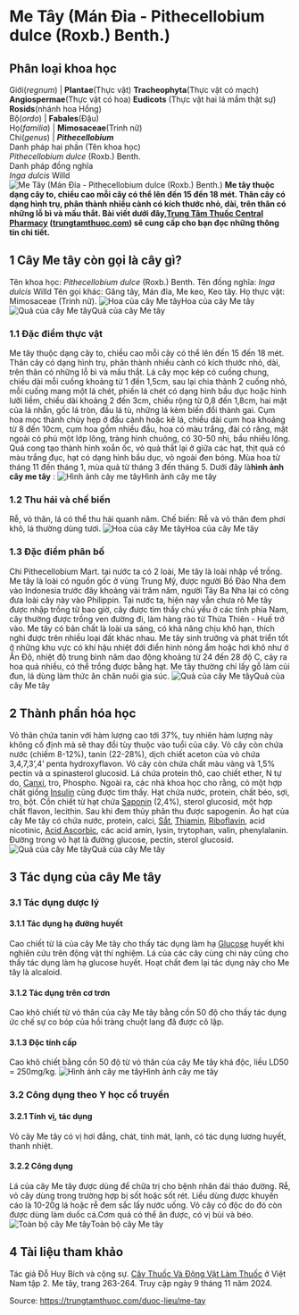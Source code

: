 # Me Tây (Mán Đỉa - Pithecellobium dulce (Roxb.) Benth.)

Phân loại khoa học  
---  
Giới(_regnum_) |  **Plantae**(Thực vật) **Tracheophyta**(Thực vật có mạch) **Angiospermae**(Thực vật có hoa) **Eudicots** (Thực vật hai lá mầm thật sự) **Rosids**(nhánh hoa Hồng)  
Bộ(_ordo_) | **Fabales**(Đậu)  
Họ(_familia_) | **Mimosaceae**(Trinh nữ)  
Chi(_genus_) | **_Pithecellobium_**  
Danh pháp hai phần (Tên khoa học)  
_Pithecellobium dulce_ (Roxb.) Benth.  
Danh pháp đồng nghĩa  
_Inga dulcis_ Willd  
![Me Tây \(Mán Đỉa - Pithecellobium dulce \(Roxb.\) Benth.\)](https://trungtamthuoc.com/images/others/me-tay-1278.jpg)
**Me tây thuộc dạng cây to, chiều cao mỗi cây có thể lên đến 15 đến 18 mét. Thân cây có dạng hình trụ, phân thành nhiều cành có kích thước nhỏ, dài, trên thân có những lỗ bì và mấu thắt. Bài viết dưới đây,[Trung Tâm Thuốc Central Pharmacy](https://trungtamthuoc.com/ "Trung Tâm Thuốc Central Pharmacy") ([trungtamthuoc.com](https://trungtamthuoc.com/ "trungtamthuoc.com")) sẽ cung cấp cho bạn đọc những thông tin chi tiết.**
##  1 Cây Me tây còn gọi là cây gì?
Tên khoa học: _Pithecellobium dulce_ (Roxb.) Benth.
Tên đồng nghĩa: _Inga dulcis_ Willd
Tên gọi khác: Găng tây, Mán đỉa, Me keo, Keo tây.
Họ thực vật: Mimosaceae (Trinh nữ).
![Hoa của cây Me tây](https://trungtamthuoc.com/images/item/me-tay-7.jpg)Hoa của cây Me tây![Quả của cây Me tây](https://trungtamthuoc.com/images/item/me-tay-0.jpg)Quả của cây Me tây
### 1.1 Đặc điểm thực vật
Me tây thuộc dạng cây to, chiều cao mỗi cây có thể lên đến 15 đến 18 mét. Thân cây có dạng hình trụ, phân thành nhiều cành có kích thước nhỏ, dài, trên thân có những lỗ bì và mấu thắt.
Lá cây mọc kép có cuống chung, chiều dài mỗi cuống khoảng từ 1 đến 1,5cm, sau lại chia thành 2 cuống nhỏ, mỗi cuống mang một lá chét, phiến lá chét có dạng hình bầu dục hoặc hình lưỡi liềm, chiều dài khoảng 2 đến 3cm, chiều rộng từ 0,8 đến 1,8cm, hai mặt của lá nhẵn, gốc lá tròn, đầu lá tù, những lá kèm biến đổi thành gai.
Cụm hoa mọc thành chùy hẹp ở đầu cành hoặc kẽ lá, chiều dài cụm hoa khoảng từ 8 đến 10cm, cụm hoa gồm nhiều đầu, hoa có màu trắng, đài có răng, mặt ngoài có phủ một lớp lông, tràng hình chuông, có 30-50 nhị, bầu nhiều lông.
Quả cong tạo thành hình xoắn ốc, vỏ quả thắt lại ở giữa các hạt, thịt quả có màu trắng đục, hạt có dạng hình bầu dục, vỏ ngoài đen bóng.
Mùa hoa từ tháng 11 đến tháng 1, mùa quả từ tháng 3 đến tháng 5.
Dưới đây là**hình ảnh cây me tây** :
![Hình ảnh cây me tây](https://trungtamthuoc.com/images/item/me-tay-1.jpg)Hình ảnh cây me tây
### 1.2 Thu hái và chế biến
Rễ, vỏ thân, lá có thể thu hái quanh năm.
Chế biến: Rễ và vỏ thân đem phơi khô, lá thường dùng tươi.
![Hoa của cây Me tây](https://trungtamthuoc.com/images/item/me-tay-6.jpg)Hoa của cây Me tây
### 1.3 Đặc điểm phân bố
Chi Pithecellobium Mart. tại nước ta có 2 loài, Me tây là loài nhập về trồng. Me tây là loài có nguồn gốc ở vùng Trung Mỹ, được người Bồ Đào Nha đem vào Indonesia trước đây khoảng vài trăm năm, người Tây Ba Nha lại có công đưa loài cây này vào Philippin.
Tại nước ta, hiện nay vẫn chưa rõ Me tây được nhập trồng từ bao giờ, cây được tìm thấy chủ yếu ở các tỉnh phía Nam, cây thường được trồng ven đường đi, làm hàng rào từ Thừa Thiên - Huế trở vào.
Me tây có bản chất là loài ưa sáng, có khả năng chịu khô hạn, thích nghi được trên nhiều loại đất khác nhau. Me tây sinh trưởng và phát triển tốt ở những khu vực có khí hậu nhiệt đới điển hình nóng ẩm hoặc hơi khô như ở Ấn Độ, nhiệt độ trung bình năm dao động khoảng từ 24 đến 28 độ C, cây ra hoa quả nhiều, có thể trồng được bằng hạt.
Me tây thường chỉ lấy gỗ làm củi đun, lá dùng làm thức ăn chăn nuôi gia súc.
![Quả của cây Me tây](https://trungtamthuoc.com/images/item/me-tay-2.jpg)Quả của cây Me tây
##  2 Thành phần hóa học
Vỏ thân chứa tanin với hàm lượng cao tới 37%, tuy nhiên hàm lượng này không cố định mà sẽ thay đổi tùy thuộc vào tuổi của cây.
Vỏ cây còn chứa nước (chiếm 8-12%), tanin (22-28%), dịch chiết aceton của vỏ chứa 3,4,7,3’,4’ penta hydroxyflavon.
Vỏ cây còn chứa chất màu vàng và 1,5% pectin và α spinasterol glucosid.
Lá chứa protein thô, cao chiết ether, N tự do, [Canxi](https://trungtamthuoc.com/hoat-chat/canxi "Canxi"), tro, Phospho. Ngoài ra, các nhà khoa học cho rằng, có một hợp chất giống [Insulin](https://trungtamthuoc.com/hoat-chat/insulin "Insulin") cũng được tìm thấy.
Hạt chứa nước, protein, chất béo, sợi, tro, bột.
Cồn chiết từ hạt chứa [Saponin](https://trungtamthuoc.com/hoat-chat/saponin "Saponin") (2,4%), sterol glucosid, một hợp chất flavon, lecithin. Sau khi đem thủy phân thu được sapogenin.
Áo hạt của cây Me tây có chứa nước, protein, calci, [Sắt](https://trungtamthuoc.com/hoat-chat/sat "Sắt"), [Thiamin](https://trungtamthuoc.com/hoat-chat/thiamin "Thiamin"), [Riboflavin](https://trungtamthuoc.com/hoat-chat/riboflavin "Riboflavin"), acid nicotinic, [Acid Ascorbic](https://trungtamthuoc.com/hoat-chat/acid-ascorbic "Acid Ascorbic"), các acid amin, lysin, trytophan, valin, phenylalanin.
Đường trong vỏ hạt là đường glucose, pectin, sterol glucosid.
![Quả của cây Me tây](https://trungtamthuoc.com/images/item/me-tay-3.jpg)Quả của cây Me tây
##  3 Tác dụng của cây Me tây
### 3.1 Tác dụng dược lý
#### 3.1.1 Tác dụng hạ đường huyết
Cao chiết từ lá của cây Me tây cho thấy tác dụng làm hạ [Glucose](https://trungtamthuoc.com/hoat-chat/glucose "Glucose") huyết khi nghiên cứu trên động vật thí nghiệm. Lá của các cây cùng chi này cũng cho thấy tác dụng làm hạ glucose huyết. Hoạt chất đem lại tác dụng này cho Me tây là alcaloid.
#### 3.1.2 Tác dụng trên cơ trơn
Cao khô chiết từ vỏ thân của cây Me tây bằng cồn 50 độ cho thấy tác dụng ức chế sự co bóp của hồi tràng chuột lang đã được cô lập.
#### 3.1.3 Độc tính cấp
Cao khô chiết bằng cồn 50 độ từ vỏ thân của cây Me tây khá độc, liều LD50 = 250mg/kg.
![Hình ảnh cây me tây](https://trungtamthuoc.com/images/item/me-tay-4.jpg)Hình ảnh cây me tây
### 3.2 Công dụng theo Y học cổ truyền
#### 3.2.1 Tính vị, tác dụng
Vỏ cây Me tây có vị hơi đắng, chát, tính mát, lạnh, có tác dụng lương huyết, thanh nhiệt.
#### 3.2.2 Công dụng
Lá của cây Me tây được dùng để chữa trị cho bệnh nhân đái tháo đường. Rễ, vỏ cây dùng trong trường hợp bị sốt hoặc sốt rét.
Liều dùng được khuyến cáo là 10-20g lá hoặc rễ đem sắc lấy nước uống. Vỏ cây có độc do đó còn được dùng làm duốc cá.Cơm quả có thể ăn được, có vị bùi và béo.
![Toàn bộ cây Me tây](https://trungtamthuoc.com/images/item/me-tay-5.jpg)Toàn bộ cây Me tây
##  4 Tài liệu tham khảo
Tác giả Đỗ Huy Bích và cộng sự. [Cây Thuốc Và Động Vật Làm Thuốc](https://trungtamthuoc.com/bai-viet/doc-online-va-tai-mien-phi-pdf-sach-cay-thuoc-va-dong-vat-lam-thuoc-o-viet-nam "Cây Thuốc Và Động Vật Làm Thuốc") ở Việt Nam tập 2. Me tây, trang 263-264. Truy cập ngày 9 tháng 11 năm 2024.


Source: https://trungtamthuoc.com/duoc-lieu/me-tay